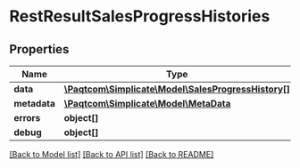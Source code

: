 # RestResultSalesProgressHistories

## Properties

 Name         | Type                                                                        | Description | Notes      
--------------|-----------------------------------------------------------------------------|-------------|------------
 **data**     | [**\Paqtcom\Simplicate\Model\SalesProgressHistory[]**](SalesProgressHistory.md) |             | [optional] 
 **metadata** | [**\Paqtcom\Simplicate\Model\MetaData**](MetaData.md)                           |             | [optional] 
 **errors**   | **object[]**                                                                |             | [optional] 
 **debug**    | **object[]**                                                                |             | [optional] 

[[Back to Model list]](../README.md#documentation-for-models) [[Back to API list]](../README.md#documentation-for-api-endpoints) [[Back to README]](../README.md)


